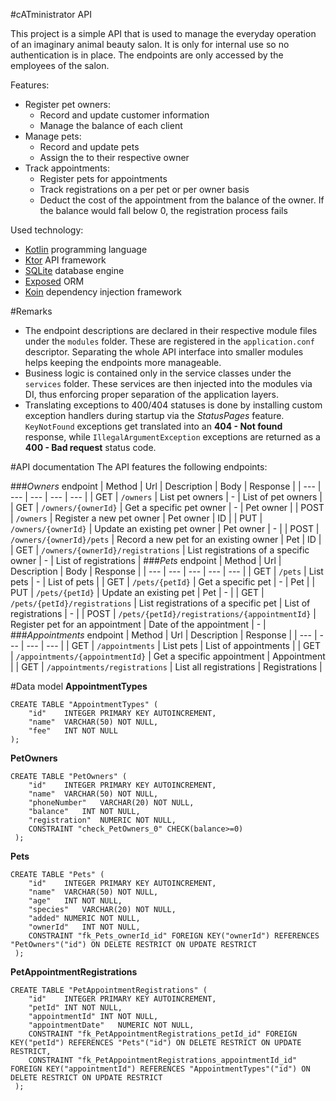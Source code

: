 #cATministrator API

This project is a simple API that is used to manage the everyday operation of an imaginary animal beauty salon. It is only for internal 
use so no authentication is in place. The endpoints are only accessed by the employees of the salon. 

Features:
* Register pet owners:
    * Record and update customer information
    * Manage the balance of each client
* Manage pets:
    * Record and update pets
    * Assign the to their respective owner
* Track appointments: 
    * Register pets for appointments
    * Track registrations on a per pet or per owner basis
    * Deduct the cost of the appointment from the balance of the owner. If the balance would fall below 0, the registration
    process fails

Used technology:
* [Kotlin](https://kotlinlang.org/) programming language
* [Ktor](https://ktor.io/) API framework
* [SQLite](https://www.sqlite.org/index.html) database engine
* [Exposed](https://github.com/JetBrains/Exposed) ORM
* [Koin](https://insert-koin.io/) dependency injection framework

#Remarks
* The endpoint descriptions are declared in their respective module files under the `modules` folder. These are registered
in the `application.conf` descriptor. Separating the whole API interface into smaller modules helps keeping the endpoints
more manageable.
* Business logic is contained only in the service classes under the `services` folder. These services are then injected
into the modules via DI, thus enforcing proper separation of the application layers.
* Translating exceptions to 400/404 statuses is done by installing custom exception handlers during startup via the _StatusPages_ 
feature. `KeyNotFound` exceptions get translated into an **404 - Not found** response, while `IllegalArgumentException` 
exceptions are returned as a **400 - Bad request** status code. 

#API documentation
The API features the following endpoints:

###_Owners_ endpoint
| Method | Url | Description | Body | Response |
| --- | --- | --- | --- | --- | 
| GET | `/owners` | List pet owners | - | List of pet owners |
| GET | `/owners/{ownerId}` | Get a specific pet owner | - | Pet owner |
| POST | `/owners` | Register a new pet owner | Pet owner | ID |
| PUT | `/owners/{ownerId}` | Update an existing pet owner | Pet owner | - |
| POST | `/owners/{ownerId}/pets` | Record a new pet for an existing owner | Pet | ID |
| GET | `/owners/{ownerId}/registrations` | List registrations of a specific owner | - | List of registrations |
###_Pets_ endpoint
| Method | Url | Description | Body | Response | 
| --- | --- | --- | --- | --- | 
| GET | `/pets` | List pets | - | List of pets | 
| GET | `/pets/{petId}` | Get a specific pet | - | Pet | 
| PUT | `/pets/{petId}` | Update an existing pet | Pet | - | 
| GET | `/pets/{petId}/registrations` | List registrations of a specific pet | List of registrations | - | 
| POST | `/pets/{petId}/registrations/{appointmentId}` | Register pet for an appointment | Date of the appointment | - | 
###_Appointments_ endpoint
| Method | Url | Description | Response | 
| --- | --- | --- | ---  | 
| GET | `/appointments` | List pets | List of appointments |
| GET | `/appointments/{appointmentId}` | Get a specific appointment | Appointment |
| GET | `/appointments/registrations` | List all registrations | Registrations |

#Data model
**AppointmentTypes**
```sqlite
CREATE TABLE "AppointmentTypes" (
    "id"	INTEGER PRIMARY KEY AUTOINCREMENT,
    "name"	VARCHAR(50) NOT NULL,
    "fee"	INT NOT NULL
);
```
**PetOwners**
```sqlite
CREATE TABLE "PetOwners" (
    "id"	INTEGER PRIMARY KEY AUTOINCREMENT,
    "name"	VARCHAR(50) NOT NULL,
    "phoneNumber"	VARCHAR(20) NOT NULL,
    "balance"	INT NOT NULL,
    "registration"	NUMERIC NOT NULL,
    CONSTRAINT "check_PetOwners_0" CHECK(balance>=0)
 );
```
**Pets**
```sqlite
CREATE TABLE "Pets" (
    "id"	INTEGER PRIMARY KEY AUTOINCREMENT,
    "name"	VARCHAR(50) NOT NULL,
    "age"	INT NOT NULL,
    "species"	VARCHAR(20) NOT NULL,
    "added"	NUMERIC NOT NULL,
    "ownerId"	INT NOT NULL,
    CONSTRAINT "fk_Pets_ownerId_id" FOREIGN KEY("ownerId") REFERENCES "PetOwners"("id") ON DELETE RESTRICT ON UPDATE RESTRICT
 );
```
**PetAppointmentRegistrations**
```sqlite
CREATE TABLE "PetAppointmentRegistrations" (
    "id"	INTEGER PRIMARY KEY AUTOINCREMENT,
    "petId"	INT NOT NULL,
    "appointmentId"	INT NOT NULL,
    "appointmentDate"	NUMERIC NOT NULL,
    CONSTRAINT "fk_PetAppointmentRegistrations_petId_id" FOREIGN KEY("petId") REFERENCES "Pets"("id") ON DELETE RESTRICT ON UPDATE RESTRICT,
    CONSTRAINT "fk_PetAppointmentRegistrations_appointmentId_id" FOREIGN KEY("appointmentId") REFERENCES "AppointmentTypes"("id") ON DELETE RESTRICT ON UPDATE RESTRICT
 );
```